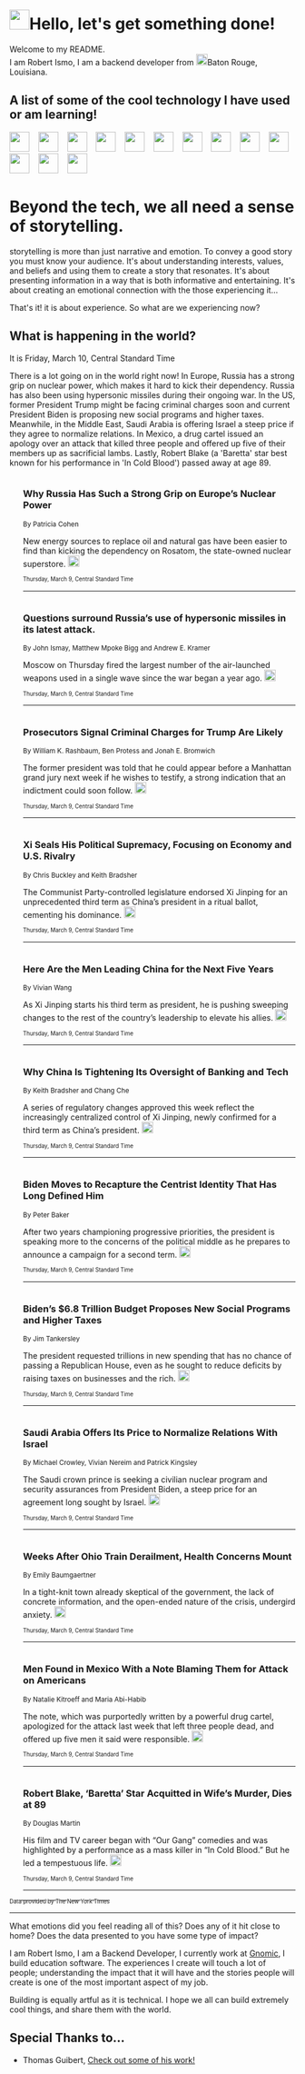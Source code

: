 <h1><img src="https://emojis.slackmojis.com/emojis/images/1643514375/3493/hot-coffee.gif?1643514375" width="35"/>Hello, let's get something done!</h1>

<p>Welcome to my README.<br/>
I am Robert Ismo, I am a backend developer from <img src="https://emojis.slackmojis.com/emojis/images/1638395689/50435/moulin_rouge.png?1638395689" width="20"/>Baton Rouge, Louisiana.</p>
<h2>A list of some of the cool technology I have used or am learning!</h2>
<p>
<img src="https://emojis.slackmojis.com/emojis/images/1643516091/21142/meow_bongotap.gif?1643516091" width="35" alt="">
<img src="https://img.shields.io/badge/Favorite%20Frontend%20Framework-SvelteKit-f83903" alt="">
<img src="https://img.shields.io/badge/Second%20Favorite-Vue-40b581" alt="">
<img src="https://img.shields.io/badge/Most%20Used%20Runtime-Nodejs-78b061" alt="">
<img src="https://emojis.slackmojis.com/emojis/images/1643517416/34482/fire.gif?1643517416" width="35" alt="">
<img src="https://img.shields.io/badge/Javascript%20But%20Better-Typescript-0078ca" alt="">
<img src="https://img.shields.io/badge/Favorite%20Language-Elixir-3e244d" alt="">
<img src="https://img.shields.io/badge/Containerize%20Everything-Docker-6ac9ef" alt="">
<img src="https://emojis.slackmojis.com/emojis/images/1643514596/5999/meow_party.gif?1643514596" width="35" alt="">
<img src="https://img.shields.io/badge/API%20Love%20Language-Graphql-de32a5" alt="">
<img src="https://img.shields.io/badge/Our%20Favorite%20Version%20Controller-Git-e94f33" alt="">
<img src="https://img.shields.io/badge/Favorite%20Database-Redis-d42d1d" alt="">
<img src="https://emojis.slackmojis.com/emojis/images/1643514559/5584/deployparrot.gif?1643514559" width="35" alt="">
<img src="https://img.shields.io/badge/Container%20Interstate-RabbitMQ-f66200" alt="">
<img src="https://img.shields.io/badge/Gotta%20Learn-Kubernetes-316adf" alt="">
<img src="https://img.shields.io/badge/Really%20Mature%20Now-WASM-654fef" alt="">
<img src="https://emojis.slackmojis.com/emojis/images/1666642497/61942/dance_vibe.gif?1666642497" width="35" alt="">
<img src="https://img.shields.io/badge/For%20My%20M1-ARM64-657d96" alt="">
<img src="https://img.shields.io/badge/Loving%20This%20So%20Much-TailwindCSS-17bcb5" alt="">
<img src="https://img.shields.io/badge/Cool%20Build%20Tool-Vite-f9cb24" alt="">
<img src="https://emojis.slackmojis.com/emojis/images/1669231376/62819/working-on-it.gif?1669231376" width="35" alt="">
<img src="https://img.shields.io/badge/Fun%20and%20Easy%20Database-MongoDB-5f8c49" alt="">
<img src="https://img.shields.io/badge/JS%20Life%20Support-NPM-c73737" alt="">
<img src="https://img.shields.io/badge/I%20Liked%20It-DynamoDB-0073b9" alt="">
<img src="https://emojis.slackmojis.com/emojis/images/1643514045/46/question.gif?1643514045" width="35" alt="">
<img src="https://img.shields.io/badge/cool-React-60d6f9" alt="">
<img src="https://img.shields.io/badge/Future%20Big%20Project-Lambda-f37e00" alt="">
<img src="https://img.shields.io/badge/NPM%20But%20Better-PNPM-f1aa07" alt="">
<img src="https://emojis.slackmojis.com/emojis/images/1643514943/9662/fbwow.gif?1643514943" width="35" alt="">
<img src="https://img.shields.io/badge/First%20Language-C-662079" alt="">
<img src="https://img.shields.io/badge/Where%20I%20Deploy%20Frontend-Vercel-000000" alt="">
<img src="https://img.shields.io/badge/Who%20Does%20not%20Want%20an%20App-Swift-f9492a" alt="">
<img src="https://emojis.slackmojis.com/emojis/images/1643514058/151/javascript.png?1643514058" width="35" alt="">
<img src="https://img.shields.io/badge/cool-Python-fbd542" alt="">
<img src="https://img.shields.io/badge/Favorite%20Something-Stripe-656cdc" alt="">
<img src="https://img.shields.io/badge/Of%20Course-HTML5-ed6327" alt="">
<img src="https://emojis.slackmojis.com/emojis/images/1660415405/60731/bomb.gif?1660415405" width="35" alt="">
<img src="https://img.shields.io/badge/hate-CSS-2964ec" alt="">
<img src="https://img.shields.io/badge/Learning-CircleCI-141215" alt="">
<img src="https://img.shields.io/badge/Learning-Rust-fbbb3b" alt="">
<img src="https://emojis.slackmojis.com/emojis/images/1660415397/60712/writing-hand.gif?1660415397" width="35" alt="">
<img src="https://img.shields.io/badge/Dev%20Browser%20of%20Choice-Firefox-cc4e26" alt="">
<img src="https://img.shields.io/badge/Recoverying%20From%20Windows-UNIX-1781e3" alt="">
<img src="https://img.shields.io/badge/LOVE-LogSeq-90c1c2" alt="">
<img src="https://emojis.slackmojis.com/emojis/images/1643514066/223/kirby.gif?1643514066" width="35" alt="">
<img src="https://img.shields.io/badge/Daily%20Driver-MacOS-e6e6e8" alt="">
<img src="https://img.shields.io/badge/Git%20Server-Github-000000" alt="">
<img src="https://img.shields.io/badge/enjoyable-EC2-f17428" alt="">
<img src="https://emojis.slackmojis.com/emojis/images/1643514239/2069/excited.gif?1643514239" width="35" alt="">
</p>
<h1>Beyond the tech, we all need a sense of storytelling.</h1>
<p>storytelling is more than just narrative and emotion. To convey a good story you must know your audience. It's about understanding interests, values, and beliefs and using them to create a story that resonates. It's about presenting information in a way that is both informative and entertaining. It's about creating an emotional connection with the those experiencing it...</p>
<p>That's it! it is about experience. So what are we experiencing now?</p>
<h2>What is happening in the world?</h2>
<p>It is Friday, March 10, Central Standard Time</p>
<p>
There is a lot going on in the world right now! In Europe, Russia has a strong grip on nuclear power, which makes it hard to kick their dependency. Russia has also been using hypersonic missiles during their ongoing war. In the US, former President Trump might be facing criminal charges soon and current President Biden is proposing new social programs and higher taxes. Meanwhile, in the Middle East, Saudi Arabia is offering Israel a steep price if they agree to normalize relations. In Mexico, a drug cartel issued an apology over an attack that killed three people and offered up five of their members up as sacrificial lambs. Lastly, Robert Blake (a &#39;Baretta&#39; star best known for his performance in &#39;In Cold Blood&#39;) passed away at age 89.</p>
<ol>
<img src="https://img.shields.io/badge/-business-blue" alt="">
<h3>Why Russia Has Such a Strong Grip on Europe’s Nuclear Power</h3>
<sub>By Patricia Cohen</sub>
<p>New energy sources to replace oil and natural gas have been easier to find than kicking the dependency on Rosatom, the state-owned nuclear superstore.  <a href="https://nyti.ms/3L7VnSN"><img src="https://developer.nytimes.com/files/poweredby_nytimes_30b.png?v=1583354208352" height="20"></a></p>
<sub><sub>Thursday, March 9, Central Standard Time</sub></sub>
<hr/>
<img src="https://img.shields.io/badge/-world-blue" alt="">
<h3>Questions surround Russia’s use of hypersonic missiles in its latest attack.</h3>
<sub>By John Ismay, Matthew Mpoke Bigg and Andrew E. Kramer</sub>
<p>Moscow on Thursday fired the largest number of the air-launched weapons used in a single wave since the war began a year ago.  <a href="https://nyti.ms/41TTmzD"><img src="https://developer.nytimes.com/files/poweredby_nytimes_30b.png?v=1583354208352" height="20"></a></p>
<sub><sub>Thursday, March 9, Central Standard Time</sub></sub>
<hr/>
<img src="https://img.shields.io/badge/-nyregion-blue" alt="">
<h3>Prosecutors Signal Criminal Charges for Trump Are Likely</h3>
<sub>By William K. Rashbaum, Ben Protess and Jonah E. Bromwich</sub>
<p>The former president was told that he could appear before a Manhattan grand jury next week if he wishes to testify, a strong indication that an indictment could soon follow.  <a href="https://nyti.ms/3YCVhWa"><img src="https://developer.nytimes.com/files/poweredby_nytimes_30b.png?v=1583354208352" height="20"></a></p>
<sub><sub>Thursday, March 9, Central Standard Time</sub></sub>
<hr/>
<img src="https://img.shields.io/badge/-world-blue" alt="">
<h3>Xi Seals His Political Supremacy, Focusing on Economy and U.S. Rivalry</h3>
<sub>By Chris Buckley and Keith Bradsher</sub>
<p>The Communist Party-controlled legislature endorsed Xi Jinping for an unprecedented third term as China’s president in a ritual ballot, cementing his dominance.  <a href="https://nyti.ms/3mzR3RT"><img src="https://developer.nytimes.com/files/poweredby_nytimes_30b.png?v=1583354208352" height="20"></a></p>
<sub><sub>Thursday, March 9, Central Standard Time</sub></sub>
<hr/>
<img src="https://img.shields.io/badge/-world-blue" alt="">
<h3>Here Are the Men Leading China for the Next Five Years</h3>
<sub>By Vivian Wang</sub>
<p>As Xi Jinping starts his third term as president, he is pushing sweeping changes to the rest of the country’s leadership to elevate his allies.  <a href="https://nyti.ms/3T5NqPN"><img src="https://developer.nytimes.com/files/poweredby_nytimes_30b.png?v=1583354208352" height="20"></a></p>
<sub><sub>Thursday, March 9, Central Standard Time</sub></sub>
<hr/>
<img src="https://img.shields.io/badge/-business-blue" alt="">
<h3>Why China Is Tightening Its Oversight of Banking and Tech</h3>
<sub>By Keith Bradsher and Chang Che</sub>
<p>A series of regulatory changes approved this week reflect the increasingly centralized control of Xi Jinping, newly confirmed for a third term as China’s president.  <a href="https://nyti.ms/3T5CpxV"><img src="https://developer.nytimes.com/files/poweredby_nytimes_30b.png?v=1583354208352" height="20"></a></p>
<sub><sub>Thursday, March 9, Central Standard Time</sub></sub>
<hr/>
<img src="https://img.shields.io/badge/-us-blue" alt="">
<h3>Biden Moves to Recapture the Centrist Identity That Has Long Defined Him</h3>
<sub>By Peter Baker</sub>
<p>After two years championing progressive priorities, the president is speaking more to the concerns of the political middle as he prepares to announce a campaign for a second term.  <a href="https://nyti.ms/3ZAgKk9"><img src="https://developer.nytimes.com/files/poweredby_nytimes_30b.png?v=1583354208352" height="20"></a></p>
<sub><sub>Thursday, March 9, Central Standard Time</sub></sub>
<hr/>
<img src="https://img.shields.io/badge/-us-blue" alt="">
<h3>Biden’s $6.8 Trillion Budget Proposes New Social Programs and Higher Taxes</h3>
<sub>By Jim Tankersley</sub>
<p>The president requested trillions in new spending that has no chance of passing a Republican House, even as he sought to reduce deficits by raising taxes on businesses and the rich.  <a href="https://nyti.ms/3T1mgJY"><img src="https://developer.nytimes.com/files/poweredby_nytimes_30b.png?v=1583354208352" height="20"></a></p>
<sub><sub>Thursday, March 9, Central Standard Time</sub></sub>
<hr/>
<img src="https://img.shields.io/badge/-us-blue" alt="">
<h3>Saudi Arabia Offers Its Price to Normalize Relations With Israel</h3>
<sub>By Michael Crowley, Vivian Nereim and Patrick Kingsley</sub>
<p>The Saudi crown prince is seeking a civilian nuclear program and security assurances from President Biden, a steep price for an agreement long sought by Israel.  <a href="https://nyti.ms/3T29zyG"><img src="https://developer.nytimes.com/files/poweredby_nytimes_30b.png?v=1583354208352" height="20"></a></p>
<sub><sub>Thursday, March 9, Central Standard Time</sub></sub>
<hr/>
<img src="https://img.shields.io/badge/-health-blue" alt="">
<h3>Weeks After Ohio Train Derailment, Health Concerns Mount</h3>
<sub>By Emily Baumgaertner</sub>
<p>In a tight-knit town already skeptical of the government, the lack of concrete information, and the open-ended nature of the crisis, undergird anxiety.  <a href="https://nyti.ms/3ZWBnGM"><img src="https://developer.nytimes.com/files/poweredby_nytimes_30b.png?v=1583354208352" height="20"></a></p>
<sub><sub>Thursday, March 9, Central Standard Time</sub></sub>
<hr/>
<img src="https://img.shields.io/badge/-world-blue" alt="">
<h3>Men Found in Mexico With a Note Blaming Them for Attack on Americans</h3>
<sub>By Natalie Kitroeff and Maria Abi-Habib</sub>
<p>The note, which was purportedly written by a powerful drug cartel, apologized for the attack last week that left three people dead, and offered up five men it said were responsible.  <a href="https://nyti.ms/3F8gK2E"><img src="https://developer.nytimes.com/files/poweredby_nytimes_30b.png?v=1583354208352" height="20"></a></p>
<sub><sub>Thursday, March 9, Central Standard Time</sub></sub>
<hr/>
<img src="https://img.shields.io/badge/-obituaries-blue" alt="">
<h3>Robert Blake, ‘Baretta’ Star Acquitted in Wife’s Murder, Dies at 89</h3>
<sub>By Douglas Martin</sub>
<p>His film and TV career began with “Our Gang” comedies and was highlighted by a performance as a mass killer in “In Cold Blood.” But he led a tempestuous life.  <a href="https://nyti.ms/3ZBX1k2"><img src="https://developer.nytimes.com/files/poweredby_nytimes_30b.png?v=1583354208352" height="20"></a></p>
<sub><sub>Thursday, March 9, Central Standard Time</sub></sub>
<hr/>
</ol>
<a href="https://developer.nytimes.com"><sub><sub>Data provided by The New York Times</sub></sub></a>
<hr/>
<p>What emotions did you feel reading all of this? Does any of it hit close to home? Does the data presented to you have some type of impact?</p>
<p>I am Robert Ismo, I am a Backend Developer, I currently work at <a href="https://gnomic.education/">Gnomic</a>, I build education software. The experiences I create will touch a lot of people; understanding the impact that it will have and the stories people will create is one of the most important aspect of my job.</p>
<p>Building is equally artful as it is technical. I hope we all can build extremely cool things, and share them with the world.</p>
<h2>Special Thanks to...</h2>
<ul>
<li>Thomas Guibert, <a href="https://github.com/thmsgbrt/thmsgbrt">Check out some of his work!</a></li>
</ul>